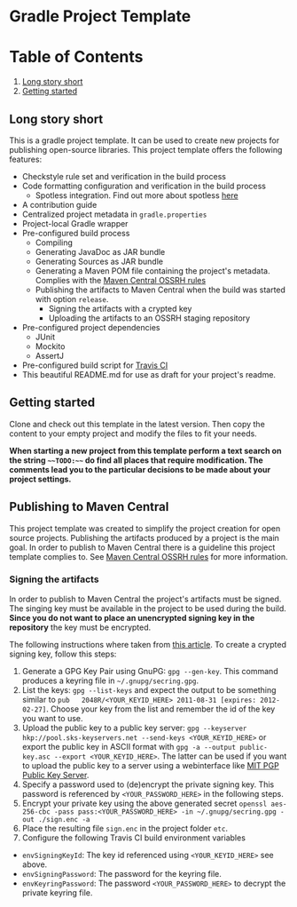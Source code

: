 [//]: # (~~TODO:~~ Change this readme and describe your project. Give a short introduction with the most significant information and then provide a closer look to your project using the headlines and the table of content to structure the readme file.)

# Gradle Project Template

# Table of Contents
1. [Long story short](#long-story-short)
2. [Getting started](#getting-started)

## Long story short

This is a gradle project template. It can be used to create new projects for publishing open-source libraries. This project template offers the following features:
* Checkstyle rule set and verification in the build process
* Code formatting configuration and verification in the build process
  * Spotless integration. Find out more about spotless [here](https://github.com/diffplug/spotless)
* A contribution guide
* Centralized project metadata in `gradle.properties`
* Project-local Gradle wrapper
* Pre-configured build process
  * Compiling
  * Generating JavaDoc as JAR bundle
  * Generating Sources as JAR bundle
  * Generating a Maven POM file containing the project's metadata. Complies with the [Maven Central OSSRH rules](http://central.sonatype.org/pages/ossrh-guide.html)
  * Publishing the artifacts to Maven Central when the build was started with option `release`.
    * Signing the artifacts with a crypted key
    * Uploading the artifacts to an OSSRH staging repository
* Pre-configured project dependencies
  * JUnit
  * Mockito
  * AssertJ
* Pre-configured build script for [Travis CI](https://travis-ci.org/)
* This beautiful README.md for use as draft for your project's readme.

## Getting started

Clone and check out this template in the latest version. Then copy the content to your empty project and modify the files to fit your needs.

__When starting a new project from this template perform a text search on the string `~~TODO:~~` do find all places that require modification. The comments lead you to the particular decisions to be made about your project settings.__

## Publishing to Maven Central

This project template was created to simplify the project creation for open source projects. Publishing the artifacts produced by a project is the main goal. In order to publish to Maven Central there is a guideline this project template complies to. See [Maven Central OSSRH rules](http://central.sonatype.org/pages/ossrh-guide.html) for more information.

### Signing the artifacts
In order to publish to Maven Central the project's artifacts must be signed. The singing key must be available in the project to be used during the build. __Since you do not want to place an unencrypted signing key in the repository__ the key must be encrypted.

The following instructions where taken from [this article](http://central.sonatype.org/pages/working-with-pgp-signatures.html). To create a crypted signing key, follow this steps:

1. Generate a GPG Key Pair using GnuPG: `gpg --gen-key`. This command produces a keyring file in `~/.gnupg/secring.gpg`.
2. List the keys: `gpg --list-keys` and expect the output to be something similar to `pub   2048R/<YOUR_KEYID_HERE> 2011-08-31 [expires: 2012-02-27]`. Choose your key from the list and remember the id of the key you want to use.
3. Upload the public key to a public key server: `gpg --keyserver hkp://pool.sks-keyservers.net --send-keys <YOUR_KEYID_HERE>` or export the public key in ASCII format with `gpg -a --output public-key.asc --export <YOUR_KEYID_HERE>`. The latter can be used if you want to upload the public key to a server using a webinterface like [MIT PGP Public Key Server](http://pgp.mit.edu/).
4. Specify a password used to (de)encrypt the private signing key. This password is referenced by `<YOUR_PASSWORD_HERE>` in the following steps.
5. Encrypt your private key using the above generated secret `openssl aes-256-cbc -pass pass:<YOUR_PASSWORD_HERE> -in ~/.gnupg/secring.gpg -out ./sign.enc -a`
6. Place the resulting file `sign.enc` in the project folder `etc`.
7. Configure the following Travis CI build environment variables
  * `envSigningKeyId`: The key id referenced using `<YOUR_KEYID_HERE>` see above.
  * `envSigningPassword`: The password for the keyring file.
  * `envKeyringPassword`: The password `<YOUR_PASSWORD_HERE>` to decrypt the private keyring file.